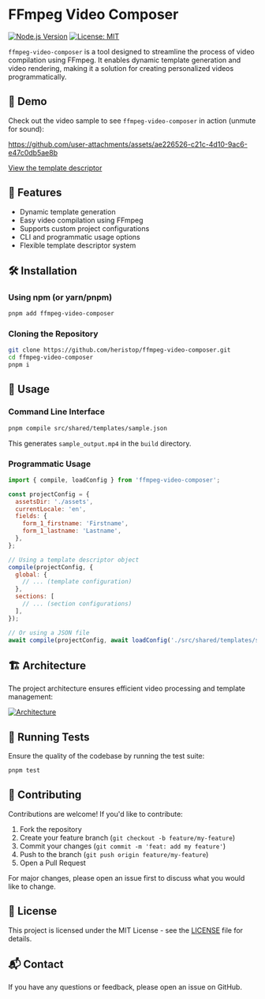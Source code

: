 # FFmpeg Video Composer

[![Node.js Version](https://img.shields.io/badge/node-%3E%3D18.x-brightgreen.svg)](https://nodejs.org/en/) [![License: MIT](https://img.shields.io/badge/License-MIT-yellow.svg)](https://opensource.org/licenses/MIT)

`ffmpeg-video-composer` is a tool designed to streamline the process of video compilation using FFmpeg. It enables dynamic template generation and video rendering, making it a solution for creating personalized videos programmatically.

## 🎥 Demo

Check out the video sample to see `ffmpeg-video-composer` in action (unmute for sound):

https://github.com/user-attachments/assets/ae226526-c21c-4d10-9ac6-e47c0db5ae8b

[View the template descriptor](https://github.com/heristop/ffmpeg-video-composer/blob/main/src/shared/templates/sample.json)

## 🚀 Features

- Dynamic template generation
- Easy video compilation using FFmpeg
- Supports custom project configurations
- CLI and programmatic usage options
- Flexible template descriptor system

## 🛠 Installation

### Using npm (or yarn/pnpm)

```bash
pnpm add ffmpeg-video-composer
```

### Cloning the Repository

```bash
git clone https://github.com/heristop/ffmpeg-video-composer.git
cd ffmpeg-video-composer
pnpm i
```

## 📖 Usage

### Command Line Interface

```bash
pnpm compile src/shared/templates/sample.json
```

This generates `sample_output.mp4` in the `build` directory.

### Programmatic Usage

```javascript
import { compile, loadConfig } from 'ffmpeg-video-composer';

const projectConfig = {
  assetsDir: './assets',
  currentLocale: 'en',
  fields: {
    form_1_firstname: 'Firstname',
    form_1_lastname: 'Lastname',
  },
};

// Using a template descriptor object
compile(projectConfig, {
  global: {
    // ... (template configuration)
  },
  sections: [
    // ... (section configurations)
  ],
});

// Or using a JSON file
await compile(projectConfig, await loadConfig('./src/shared/templates/sample.json'));
```

## 🏗 Architecture

The project architecture ensures efficient video processing and template management:

[![Architecture](https://github.com/heristop/ffmpeg-video-composer/blob/main/graph.svg)](https://github.com/heristop/ffmpeg-video-composer/blob/main/graph.svg)

## 🧪 Running Tests

Ensure the quality of the codebase by running the test suite:

```bash
pnpm test
```

## 🤝 Contributing

Contributions are welcome! If you'd like to contribute:

1. Fork the repository
2. Create your feature branch (`git checkout -b feature/my-feature`)
3. Commit your changes (`git commit -m 'feat: add my feature'`)
4. Push to the branch (`git push origin feature/my-feature`)
5. Open a Pull Request

For major changes, please open an issue first to discuss what you would like to change.

## 📄 License

This project is licensed under the MIT License - see the [LICENSE](LICENSE) file for details.

## 📬 Contact

If you have any questions or feedback, please open an issue on GitHub.